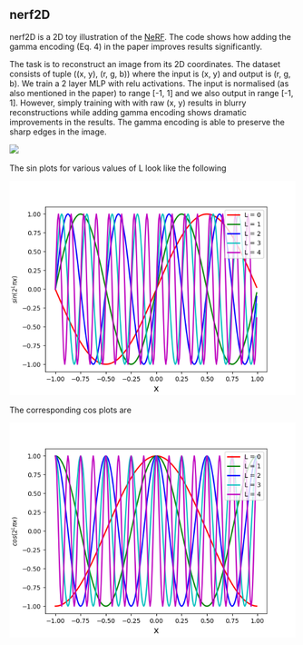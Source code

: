 ## nerf2D 

nerf2D is a 2D toy illustration of the [NeRF](http://www.matthewtancik.com/nerf). The code shows how adding the gamma encoding (Eq. 4) in the paper improves results significantly. 

The task is to reconstruct an image from its 2D coordinates. The dataset consists of tuple ((x, y), (r, g, b)) where the input is (x, y) and output is (r, g, b). We train a 2 layer MLP with relu activations. The input is normalised (as also mentioned in the paper) to range [-1, 1] and we also output in range [-1, 1]. However, simply training with with raw (x, y) results in blurry reconstructions while adding gamma encoding shows dramatic improvements in the results. The gamma encoding is able to preserve the sharp edges in the image.

<img src="https://render.githubusercontent.com/render/math?math=e^{i \pi} = -1">


The sin plots for various values of L look like the following 

![Sin-Plots](sin.png)

The corresponding cos plots are

![Cos-Plots](cos.png)

